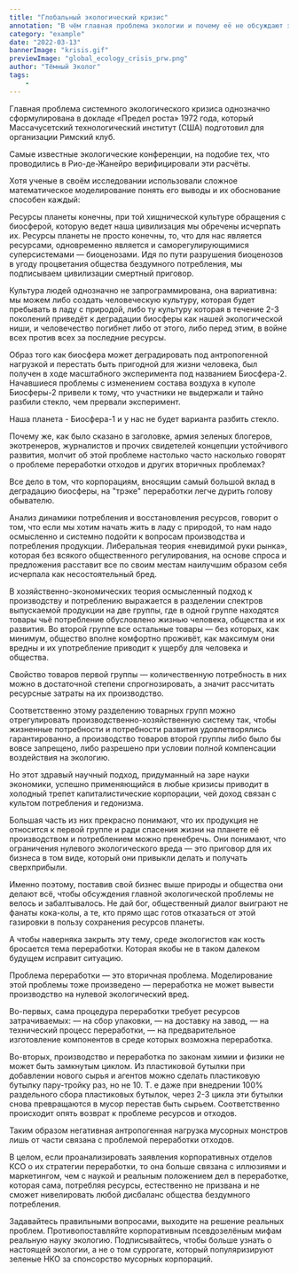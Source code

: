 ```yaml
---
title: "Глобальный экологический кризис"
annotation: "В чём главная проблема экологии и почему еë не обсуждают экологисты"
category: "example"
date: "2022-03-13"
bannerImage: "krisis.gif" 
previewImage: "global_ecology_crisis_prw.png"
author: "Тёмный Эколог"
tags:
    - 
---
```




Главная проблема системного экологического кризиса однозначно сформулирована в докладе «Предел роста» 1972 года, который Массачусетский технологический институт (США) подготовил для организации Римский клуб.

Самые известные экологические конференции, на подобие тех, что проводились в Рио-де-Жанейро верифицировали эти расчёты.

Хотя ученые в своëм исследовании использовали сложное математическое моделирование понять его выводы и их обоснование способен каждый:

Ресурсы планеты конечны, при той хищнической культуре обращения с биосферой, которую ведет наша цивилизация мы обречены исчерпать их. Ресурсы планеты не просто конечны, то, что для нас является ресурсами, одновременно является и саморегулирующимися суперсистемами — биоценозами. Идя по пути разрушения биоценозов в угоду процветания общества бездумного потребления, мы подписываем цивилизации смертный приговор.

Культура людей однозначно не запрограммирована, она вариативна: мы можем либо создать человеческую культуру, которая будет пребывать в ладу с природой, либо ту культуру которая в течение 2-3 поколений приведёт к деградации биосферы как нашей экологической ниши, и человечество погибнет либо от этого, либо перед этим, в войне всех против всех за последние ресурсы.

Образ того как биосфера может деградировать под антропогенной нагрузкой и перестать быть пригодной для жизни человека, был получен в ходе масштабного эксперимента под названием Биосфера-2. Начавшиеся проблемы с изменением состава воздуха в куполе Биосферы-2 привели к тому, что участники не выдержали и тайно разбили стекло, чем прервали эксперимент.

Наша планета - Биосфера-1 и у нас не будет варианта разбить стекло.

Почему же, как было сказано в заголовке, армия зеленых блогеров, экотренеров, журналистов и прочих свидетелей концепции устойчивого развития, молчит об этой проблеме настолько часто насколько говорят о проблеме переработки отходов и других вторичных проблемах?

Все дело в том, что корпорациям, вносящим самый большой вклад в деградацию биосферы, на "трэке" переработки легче дурить голову обывателю.

Анализ динамики потребления и восстановления ресурсов, говорит о том, что если мы хотим начать жить в ладу с природой, то нам надо осмысленно и системно подойти к вопросам производства и потребления продукции. Либеральная теория «невидимой руки рынка», которая без всякого общественного регулирования, на основе спроса и предложения расставит все по своим местам наилучшим образом себя исчерпала как несостоятельный бред.

В хозяйственно-экономических теория осмысленный подход к производству и потреблению выражается в разделении спектров выпускаемой продукции на две группы, где в одной группе находятся товары чьë потребление обусловлено жизнью человека, общества и их развития. Во второй группе все остальные товары — без которых, как минимум, общество вполне комфортно проживёт, как максимум они вредны и их употребление приводит к ущербу для человека и общества.

Свойство товаров первой группы — количественную потребность в них можно в достаточной степени спрогнозировать, а значит рассчитать ресурсные затраты на их производство.

Соответственно этому разделению товарных групп можно отрегулировать производственно-хозяйственную систему так, чтобы жизненные потребности и потребности развития удовлетворялись гарантированно, а производство товаров второй группы либо было бы вовсе запрещено, либо разрешено при условии полной компенсации воздействия на экологию.

Но этот здравый научный подход, придуманный на заре науки экономики, успешно применяющийся в любые кризисы приводит в холодный трепет капиталистические корпорации, чей доход связан с культом потребления и гедонизма.

Большая часть из них прекрасно понимают, что их продукция не относится к первой группе и ради спасения жизни на планете еë производством и потреблением можно пренебречь. Они понимают, что ограничения нулевого экологического вреда — это приговор для их бизнеса в том виде, который они привыкли делать и получать сверхприбыли.

Именно поэтому, поставив свой бизнес выше природы и общества они делают всё, чтобы обсуждения главной экологической проблемы не велось и забалтывалось. Не дай бог, общественный диалог выиграют не фанаты кока-колы, а те, кто прямо щас готов отказаться от этой газировки в пользу сохранения ресурсов планеты.

А чтобы наверняка закрыть эту тему, среде экологистов как кость бросается тема переработки. Которая якобы не в таком далеком будущем исправит ситуацию.

Проблема переработки — это вторичная проблема. Моделирование этой проблемы тоже произведено — переработка не может вывести производство на нулевой экологический вред.

Во-первых, сама процедура переработки требует ресурсов затрачиваемых:
— на сбор упаковки,
— на доставку на завод,
— на технический процесс переработки,
— на предварительное изготовление компонентов в среде которых возможна переработка.

Во-вторых, производство и переработка по законам химии и физики не может быть замкнутым циклом. Из пластиковой бутылки при добавлении нового сырья и агентов можно сделать пластиковую бутылку пару-тройку раз, но не 10. Т. е даже при внедрении 100% раздельного сбора пластиковых бутылок, через 2-3 цикла эти бутылки снова превращаются в мусор перестав быть сырьем. Соответственно происходит опять возврат к проблеме ресурсов и отходов.

Таким образом негативная антропогенная нагрузка мусорных монстров лишь от части связана с проблемой переработки отходов.

В целом, если проанализировать заявления корпоративных отделов КСО о их стратегии переработки, то она больше связана с иллюзиями и маркетингом, чем с наукой и реальным положением дел в переработке, которая сама, потребляя ресурсы, естественно не призвана и не сможет нивелировать любой дисбаланс общества бездумного потребления.

Задавайтесь правильными вопросами, выходите на решение реальных проблем. Противопоставляйте корпоративным псевдозелëным мифам реальную науку экологию. Подписывайтесь, чтобы больше узнать о настоящей экологии, а не о том суррогате, который популяризируют зеленые НКО за спонсорство мусорных корпораций.
